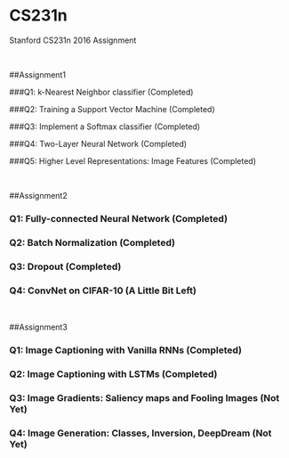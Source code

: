 # CS231n
Stanford CS231n 2016 Assignment

</br>

##Assignment1

###Q1: k-Nearest Neighbor classifier (Completed)

###Q2: Training a Support Vector Machine (Completed)

###Q3: Implement a Softmax classifier (Completed)

###Q4: Two-Layer Neural Network (Completed)

###Q5: Higher Level Representations: Image Features (Completed)

</br>

##Assignment2

### Q1: Fully-connected Neural Network (Completed)

### Q2: Batch Normalization (Completed)

### Q3: Dropout (Completed)

### Q4: ConvNet on CIFAR-10 (A Little Bit Left)

</br>


##Assignment3

### Q1: Image Captioning with Vanilla RNNs (Completed)

### Q2: Image Captioning with LSTMs (Completed)

### Q3: Image Gradients: Saliency maps and Fooling Images (Not Yet)

### Q4: Image Generation: Classes, Inversion, DeepDream (Not Yet)

